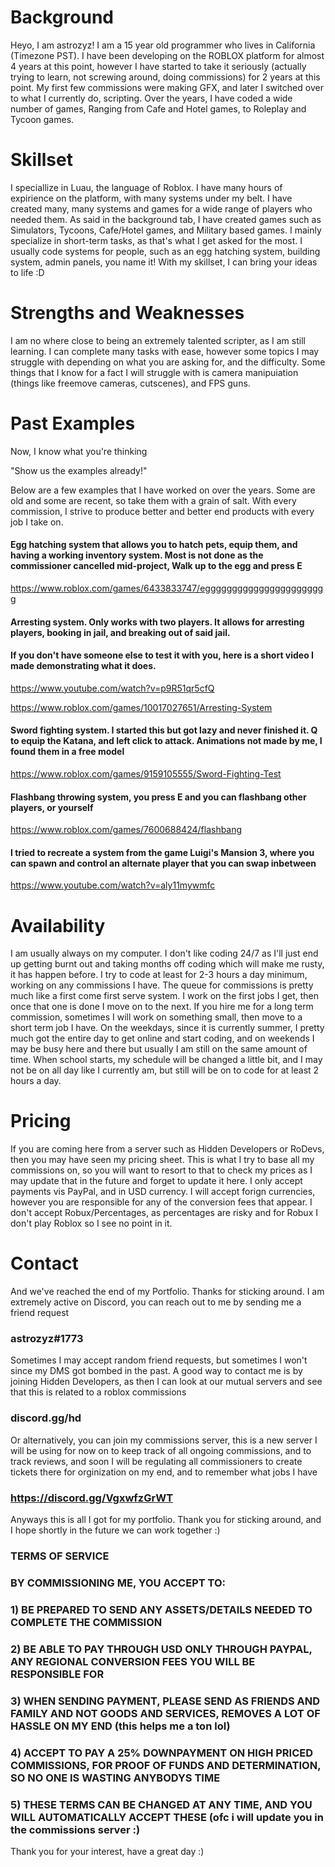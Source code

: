 # Background

Heyo, I am astrozyz! I am a 15 year old programmer who lives in California (Timezone PST). I have been developing on the ROBLOX platform for almost 4 years at this point, however I have started to take it seriously (actually trying to learn, not screwing around, doing commissions) for 2 years at this point. My first few commissions were making GFX, and later I switched over to what I currently do, scripting. Over the years, I have coded a wide number of games, Ranging from Cafe and Hotel games, to Roleplay and Tycoon games.

# Skillset

I speciallize in Luau, the language of Roblox. I have many hours of expirience on the platform, with many systems under my belt. I have created many, many systems and games for a wide range of players who needed them. As said in the background tab, I have created games such as Simulators, Tycoons, Cafe/Hotel games, and Military based games. I mainly specialize in short-term tasks, as that's what I get asked for the most. I usually code systems for people, such as an egg hatching system, building system, admin panels, you name it! With my skillset, I can bring your ideas to life :D

# Strengths and Weaknesses

I am no where close to being an extremely talented scripter, as I am still learning. I can complete many tasks with ease, however some topics I may struggle with depending on what you are asking for, and the difficulty. Some things that I know for a fact I will struggle with is camera manipuiation (things like freemove cameras, cutscenes), and FPS guns. 

# Past Examples

Now, I know what you're thinking

"Show us the examples already!"

Below are a few examples that I have worked on over the years. Some are old and some are recent, so take them with a grain of salt. With every commission, I strive to produce better and better end products with every job I take on.

#### Egg hatching system that allows you to hatch pets, equip them, and having a working inventory system. Most is not done as the commissioner cancelled mid-project, Walk up to the egg and press E

https://www.roblox.com/games/6433833747/eggggggggggggggggggggggg


#### Arresting system. Only works with two players. It allows for arresting players, booking in jail, and breaking out of said jail.

#### If you don't have someone else to test it with you, here is a short video I made demonstrating what it does. 

https://www.youtube.com/watch?v=p9R51qr5cfQ

https://www.roblox.com/games/10017027651/Arresting-System

#### Sword fighting system. I started this but got lazy and never finished it. Q to equip the Katana, and left click to attack. Animations not made by me, I found them in a free model

https://www.roblox.com/games/9159105555/Sword-Fighting-Test

#### Flashbang throwing system, you press E and you can flashbang other players, or yourself

https://www.roblox.com/games/7600688424/flashbang

#### I tried to recreate a system from the game Luigi's Mansion 3, where you can spawn and control an alternate player that you can swap inbetween

https://www.youtube.com/watch?v=aly11mywmfc

# Availability

I am usually always on my computer. I don't like coding 24/7 as I'll just end up getting burnt out and taking months off coding which will make me rusty, it has happen before. I try to code at least for 2-3 hours a day minimum, working on any commissions I have. The queue for commissions is pretty much like a first come first serve system. I work on the first jobs I get, then once that one is done I move on to the next. If you hire me for a long term commission, sometimes I will work on something small, then move to a short term job I have. On the weekdays, since it is currently summer, I pretty much got the entire day to get online and start coding, and on weekends I may be busy here and there but usually I am still on the same amount of time. When school starts, my schedule will be changed a little bit, and I may not be on all day like I currently am, but still will be on to code for at least 2 hours a day.

# Pricing

If you are coming here from a server such as Hidden Developers or RoDevs, then you may have seen my pricing sheet. This is what I try to base all my commissions on, so you will want to resort to that to check my prices as I may update that in the future and forget to update it here. I only accept payments vis PayPal, and in USD currency. I will accept forign currencies, however you are responsible for any of the conversion fees that appear. I don't accept Robux/Percentages, as percentages are risky and for Robux I don't play Roblox so I see no point in it. 

# Contact

And we've reached the end of my Portfolio. Thanks for sticking around. I am extremely active on Discord, you can reach out to me by sending me a friend request 

### astrozyz#1773

Sometimes I may accept random friend requests, but sometimes I won't since my DMS got bombed in the past. A good way to contact me is by joining Hidden Developers, as then I can look at our mutual servers and see that this is related to a roblox commissions

### discord.gg/hd

Or alternatively, you can join my commissions server, this is a new server I will be using for now on to keep track of all ongoing commissions, and to track reviews, and soon I will be regulating all commissioners to create tickets there for orginization on my end, and to remember what jobs I have

### https://discord.gg/VgxwfzGrWT

Anyways this is all I got for my portfolio. Thank you for sticking around, and I hope shortly in the future we can work together :)

### TERMS OF SERVICE


### BY COMMISSIONING ME, YOU ACCEPT TO: 
### 1) BE PREPARED TO SEND ANY ASSETS/DETAILS NEEDED TO COMPLETE THE COMMISSION
### 2) BE ABLE TO PAY THROUGH USD ONLY THROUGH PAYPAL, ANY REGIONAL CONVERSION FEES YOU WILL BE RESPONSIBLE FOR
### 3) WHEN SENDING PAYMENT, PLEASE SEND AS FRIENDS AND FAMILY AND NOT GOODS AND SERVICES, REMOVES A LOT OF HASSLE ON MY END (this helps me a ton lol) 
### 4) ACCEPT TO PAY A 25% DOWNPAYMENT ON HIGH PRICED COMMISSIONS, FOR PROOF OF FUNDS AND DETERMINATION, SO NO ONE IS WASTING ANYBODYS TIME 
### 5) THESE TERMS CAN BE CHANGED AT ANY TIME, AND YOU WILL AUTOMATICALLY ACCEPT THESE (ofc i will update you in the commissions server :)

Thank you for your interest, have a great day :)
